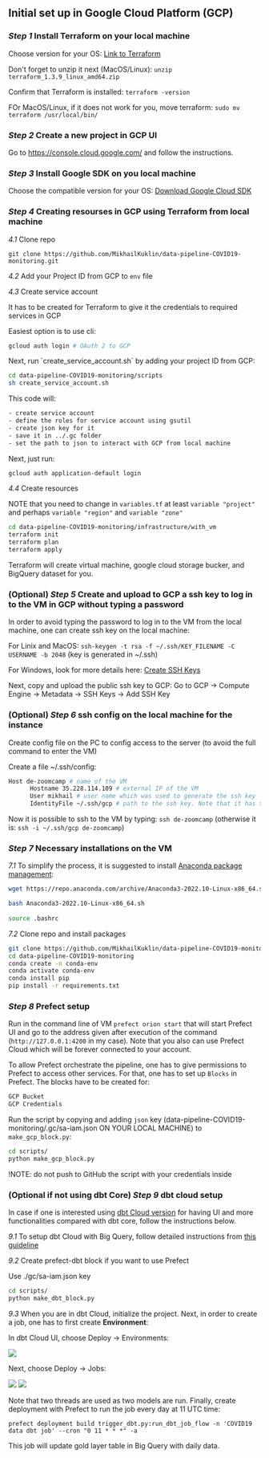 ## Initial set up in Google Cloud Platform (GCP)

### *Step 1* Install Terraform on your local machine

Choose version for your OS: [Link to Terraform](https://developer.hashicorp.com/terraform/downloads?product_intent=terraform)

Don't forget to unzip it next (MacOS/Linux): `unzip terraform_1.3.9_linux_amd64.zip`

Confirm that Terraform is installed: `terraform -version`

FOr MacOS/Linux, if it does not work for you, move terraform: `sudo mv terraform /usr/local/bin/`

### *Step 2* Create a new project in GCP UI

Go to https://console.cloud.google.com/ and follow the instructions.

### *Step 3* Install Google SDK on you local machine

Choose the compatible version for your OS: [Download Google Cloud SDK](https://cloud.google.com/sdk/docs/install)

### *Step 4* Creating resourses in GCP using Terraform from local machine

 *4.1* Clone repo
 
 `git clone https://github.com/MikhailKuklin/data-pipeline-COVID19-monitoring.git`

 *4.2* Add your Project ID from GCP to `env` file

 *4.3* Create service account 
 
 It has to be created for Terraform to give it the credentials to required services in GCP

 Easiest option is to use cli:

 ```sh
 gcloud auth login # OAuth 2 to GCP
 ```

 Next, run ´create_service_account.sh´ by adding your project ID from GCP:
 
 ```sh
 cd data-pipeline-COVID19-monitoring/scripts
 sh create_service_account.sh
 ```
 
 This code will:
 
  ```sh
 - create service account
 - define the roles for service account using gsutil
 - create json key for it
 - save it in ../.gc folder
 - set the path to json to interact with GCP from local machine
 ```

 Next, just run:

 ```sh
 gcloud auth application-default login
 ```

 *4.4* Create resources
 
 NOTE that you need to change in `variables.tf` at least `variable "project"` and perhaps `variable "region"` and `variable "zone"`
 
 ```sh
 cd data-pipeline-COVID19-monitoring/infrastructure/with_vm
 terraform init
 terraform plan
 terraform apply
 ```

 Terraform will create virtual machine, google cloud storage bucker, and BigQuery dataset for you.

### (Optional) *Step 5* Create and upload to GCP a ssh key to log in to the VM in GCP without typing a password

In order to avoid typing the password to log in to the VM from the local machine, one can create ssh key on the local machine:

For Linix and MacOS: `ssh-keygen -t rsa -f ~/.ssh/KEY_FILENAME -C USERNAME -b 2048` (key is generated in ~/.ssh)

For Windows, look for more details here: [Create SSH Keys](https://cloud.google.com/compute/docs/connect/create-ssh-keys)

Next, copy and upload the public ssh key to GCP: Go to GCP -> Compute Engine -> Metadata -> SSH Keys -> Add SSH Key

### (Optional) *Step 6* ssh config on the local machine for the instance 

Create config file on the PC to config access to the server (to avoid the full command to enter the VM)

Create a file ~/.ssh/config:

  ```sh
  Host de-zoomcamp # name of the VM
        Hostname 35.228.114.109 # external IP of the VM
        User mikhail # user name which was used to generate the ssh key
        IdentityFile ~/.ssh/gcp # path to the ssh key. Note that it has to be absolute path for Windows
  ```

Now it is possible to ssh to the VM by typing: `ssh de-zoomcamp` (otherwise it is: `ssh -i ~/.ssh/gcp de-zoomcamp`)

### *Step 7* Necessary installations on the VM

 *7.1* To simplify the process, it is suggested to install [Anaconda package management](https://www.anaconda.com/products/distribution):

 ```sh
 wget https://repo.anaconda.com/archive/Anaconda3-2022.10-Linux-x86_64.sh

 bash Anaconda3-2022.10-Linux-x86_64.sh
  
 source .bashrc
 ```

 *7.2* Clone repo and install packages

```sh
git clone https://github.com/MikhailKuklin/data-pipeline-COVID19-monitoring.git
cd data-pipeline-COVID19-monitoring
conda create -n conda-env
conda activate conda-env
conda install pip
pip install -r requirements.txt
```

### *Step 8* Prefect setup
  
Run in the command line of VM `prefect orion start` that will start Prefect UI and go to the address given after execution of the command (`http://127.0.0.1:4200` in my case). Note that you also can use Prefect Cloud which will be forever connected to your account.

To allow Prefect orchestrate the pipeline, one has to give permissions to Prefect to access other services. For that, one has to set up `Blocks` in Prefect. The blocks have to be created for:

```sh
GCP Bucket
GCP Credentials
```

Run the script by copying and adding `json` key (data-pipeline-COVID19-monitoring/.gc/sa-iam.json ON YOUR LOCAL MACHINE) to `make_gcp_block.py`:

```sh
cd scripts/
python make_gcp_block.py
```

!NOTE: do not push to GitHub the script with your credentials inside

### (Optional if not using dbt Core) *Step 9* dbt cloud setup
  
In case if one is interested using [dbt Cloud version](https://www.getdbt.com/blog/introducing-dbt-cloud/) for having UI and more functionalities compared with dbt core, follow the instructions below.

*9.1* To setup dbt Cloud with Big Query, follow detailed instructions from [this guideline](https://github.com/DataTalksClub/data-engineering-zoomcamp/blob/main/week_4_analytics_engineering/dbt_cloud_setup.md)

*9.2* Create prefect-dbt block if you want to use Prefect

Use ./gc/sa-iam.json key

```sh
cd scripts/
python make_dbt_block.py
```

*9.3* When you are in dbt Cloud, initialize the project. Next, in order to create a job, one has to first create **Environment**:

In dbt Cloud UI, choose Deploy -> Environments:

![](images/dbt_environment.png)

Next, choose Deploy -> Jobs:

![](images/dbt_jobs.png)
![](images/dbt_jobs2.png)

Note that two threads are used as two models are run. Finally, create deployment with Prefect to run the job every day at 11 UTC time:

`prefect deployment build trigger_dbt.py:run_dbt_job_flow -n 'COVID19 data dbt job' --cron "0 11 * * *" -a`

This job will update gold layer table in Big Query with daily data.
